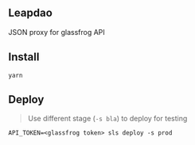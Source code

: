 ## Leapdao

JSON proxy for glassfrog API

## Install

```
yarn
```

## Deploy

> Use different stage (`-s bla`) to deploy for testing

```
API_TOKEN=<glassfrog token> sls deploy -s prod
```
